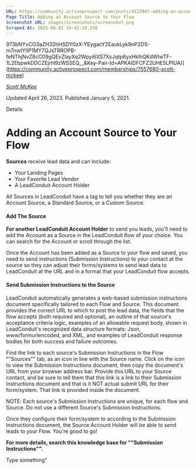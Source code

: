 ```yaml
---
URL: https://community.activeprospect.com/posts/4122047-adding-an-account-source-to-your-flow
Page Title: Adding an Account Source to Your Flow
Screenshot URL: images/screenshots/screenshot.png
Scraped At: 2025-06-02 19:42:28.338
---
```

973bNYvCO3aZH32hHSDY0zX-YEygacY2EaukLyk9nP2DS-m7nwtYIIP1MY7QJsTRROPB-feNThjNvZ8cC09gQEvZlayXq2Wpyi6XS7XsJqtp6yxHklhQKdWIwTF-1L2EbpwkDDCZEjrH9zWSSEQ__&Key-Pair-Id=APKAIDFCFZ2UHE5LPIUA)](https://community.activeprospect.com/memberships/7557680-scott-mckee)

[_Scott McKee_](https://community.activeprospect.com/memberships/7557680-scott-mckee)

Updated April 26, 2023. Published January 5, 2021.

Details

# Adding an Account Source to Your Flow

**Sources** receive lead data and can include:

- Your Landing Pages
- Your Favorite Lead Vendor
- A LeadConduit Account Holder

All Sources in LeadConduit have a tag to tell you whether they are an Account Source, a Standard Source, or a Custom Source.

#### Add The Source

**For another LeadConduit Account Holder** to send you leads, you'll need to add the Account as a Source in the LeadConduit flow of your choice. You can search for the Account or scroll through the list.

Once the Account has been added as a Source to your flow and saved, you need to send instructions (Submission Instructions) to your contact at the source so they can adjust their forms/systems to send lead data to LeadConduit at the URL and in a format that your LeadConduit flow accepts.

#### Send Submission Instructions to the Source

LeadConduit automatically generates a web-based submission instructions document specifically tailored to each Flow and Source. This document provides the correct URL to which to post the lead data, the fields that the flow accepts (both required and optional), an outline of that source's acceptance criteria logic, examples of an allowable request body, shown in LeadConduit's recognized data structure formats: Json, www/formurlencoded, and XML, and examples of LeadConduit response bodies for both success and failure outcomes.

Find the link to each source's Submission Instructions in the Flow ""Sources"" tab, as an icon in line with the Source name. Click on the icon to view the Submission Instructions document, then copy the document's URL from your browser address bar. Provide this URL to your Source contact, and be sure to tell them that this link is a link to their Submission Instructions document and that is it NOT actual submit URL for their form/system. That link is provided inside the document.

NOTE: Each source's Submission Instructions are unique, for each flow and Source. Do not use a different Source's Submission Instructions.

Once they configure their form/system to according to the Submission Instructions document, the Source Account Holder will be able to send leads to your Flow. You're good to go!

**For more details, search this knowledge base for ""Submission Instructions"".**

Type something"
